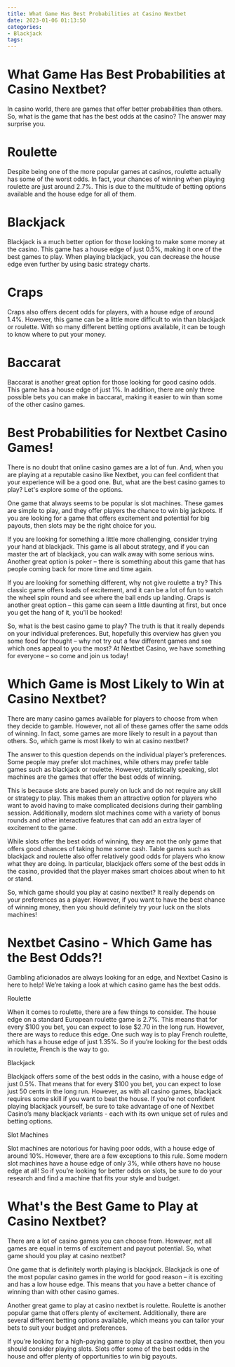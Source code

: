 ```yaml
---
title: What Game Has Best Probabilities at Casino Nextbet
date: 2023-01-06 01:13:50
categories:
- Blackjack
tags:
---
```



#  What Game Has Best Probabilities at Casino Nextbet?

In casino world, there are games that offer better probabilities than others. So, what is the game that has the best odds at the casino? The answer may surprise you.

# Roulette
Despite being one of the more popular games at casinos, roulette actually has some of the worst odds. In fact, your chances of winning when playing roulette are just around 2.7%. This is due to the multitude of betting options available and the house edge for all of them.

# Blackjack
Blackjack is a much better option for those looking to make some money at the casino. This game has a house edge of just 0.5%, making it one of the best games to play. When playing blackjack, you can decrease the house edge even further by using basic strategy charts.

# Craps
Craps also offers decent odds for players, with a house edge of around 1.4%. However, this game can be a little more difficult to win than blackjack or roulette. With so many different betting options available, it can be tough to know where to put your money.

# Baccarat
Baccarat is another great option for those looking for good casino odds. This game has a house edge of just 1%. In addition, there are only three possible bets you can make in baccarat, making it easier to win than some of the other casino games.

#  Best Probabilities for Nextbet Casino Games!




There is no doubt that online casino games are a lot of fun. And, when you are playing at a reputable casino like Nextbet, you can feel confident that your experience will be a good one. But, what are the best casino games to play? Let's explore some of the options.



One game that always seems to be popular is slot machines. These games are simple to play, and they offer players the chance to win big jackpots. If you are looking for a game that offers excitement and potential for big payouts, then slots may be the right choice for you.

If you are looking for something a little more challenging, consider trying your hand at blackjack. This game is all about strategy, and if you can master the art of blackjack, you can walk away with some serious wins. Another great option is poker – there is something about this game that has people coming back for more time and time again.

If you are looking for something different, why not give roulette a try? This classic game offers loads of excitement, and it can be a lot of fun to watch the wheel spin round and see where the ball ends up landing. Craps is another great option – this game can seem a little daunting at first, but once you get the hang of it, you'll be hooked!

So, what is the best casino game to play? The truth is that it really depends on your individual preferences. But, hopefully this overview has given you some food for thought – why not try out a few different games and see which ones appeal to you the most? At Nextbet Casino, we have something for everyone – so come and join us today!

#  Which Game is Most Likely to Win at Casino Nextbet?

There are many casino games available for players to choose from when they decide to gamble. However, not all of these games offer the same odds of winning. In fact, some games are more likely to result in a payout than others. So, which game is most likely to win at casino nextbet?

The answer to this question depends on the individual player’s preferences. Some people may prefer slot machines, while others may prefer table games such as blackjack or roulette. However, statistically speaking, slot machines are the games that offer the best odds of winning.

This is because slots are based purely on luck and do not require any skill or strategy to play. This makes them an attractive option for players who want to avoid having to make complicated decisions during their gambling session. Additionally, modern slot machines come with a variety of bonus rounds and other interactive features that can add an extra layer of excitement to the game.

While slots offer the best odds of winning, they are not the only game that offers good chances of taking home some cash. Table games such as blackjack and roulette also offer relatively good odds for players who know what they are doing. In particular, blackjack offers some of the best odds in the casino, provided that the player makes smart choices about when to hit or stand.

So, which game should you play at casino nextbet? It really depends on your preferences as a player. However, if you want to have the best chance of winning money, then you should definitely try your luck on the slots machines!

#  Nextbet Casino - Which Game has the Best Odds?!

Gambling aficionados are always looking for an edge, and Nextbet Casino is here to help! We’re taking a look at which casino game has the best odds.

Roulette

When it comes to roulette, there are a few things to consider. The house edge on a standard European roulette game is 2.7%. This means that for every $100 you bet, you can expect to lose $2.70 in the long run. However, there are ways to reduce this edge. One such way is to play French roulette, which has a house edge of just 1.35%. So if you’re looking for the best odds in roulette, French is the way to go.

Blackjack

Blackjack offers some of the best odds in the casino, with a house edge of just 0.5%. That means that for every $100 you bet, you can expect to lose just 50 cents in the long run. However, as with all casino games, blackjack requires some skill if you want to beat the house. If you’re not confident playing blackjack yourself, be sure to take advantage of one of Nextbet Casino’s many blackjack variants - each with its own unique set of rules and betting options.

Slot Machines

Slot machines are notorious for having poor odds, with a house edge of around 10%. However, there are a few exceptions to this rule. Some modern slot machines have a house edge of only 3%, while others have no house edge at all! So if you’re looking for better odds on slots, be sure to do your research and find a machine that fits your style and budget.

#  What's the Best Game to Play at Casino Nextbet?

There are a lot of casino games you can choose from. However, not all games are equal in terms of excitement and payout potential. So, what game should you play at casino nextbet?

One game that is definitely worth playing is blackjack. Blackjack is one of the most popular casino games in the world for good reason – it is exciting and has a low house edge. This means that you have a better chance of winning than with other casino games.

Another great game to play at casino nextbet is roulette. Roulette is another popular game that offers plenty of excitement. Additionally, there are several different betting options available, which means you can tailor your bets to suit your budget and preferences.

If you’re looking for a high-paying game to play at casino nextbet, then you should consider playing slots. Slots offer some of the best odds in the house and offer plenty of opportunities to win big payouts.